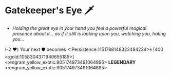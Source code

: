 # **Gatekeeper's Eye** :dagger:  
- *Holding the great eye in your hand you feel a powerful magical presence about it... as if it still is looking upon you, watching you, hating you...*

(-2 :heart:) Your next :shield: becomes <:Persistence:1151788148322484234>:cyclone: [400 <:gold:1058304371940655185>]
<:engram_yellow_exotic:905174973491064895> __LEGENDARY__ <:engram_yellow_exotic:905174973491064895>

